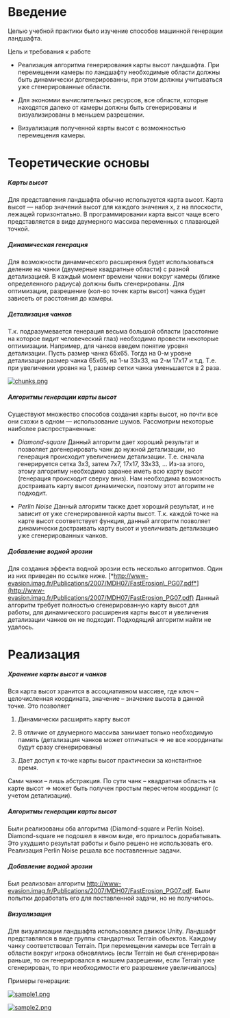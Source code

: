 # Введение #
Целью учебной практики было изучение способов машинной генерации
ландшафта.

Цель и требования к работе

-   Реализация алгоритма генерирования карты высот ландшафта. При
    перемещении камеры по ландшафту необходимые области должны быть
    динамически догенерированны, при этом должны учитываться уже
    сгенерированные области.

-   Для экономии вычислительных ресурсов, все области, которые находятся
    далеко от камеры должны быть сгенерированы и визуализированы в
    меньшем разрешении.

-   Визуализация полученной карты высот с возможностью
    перемещения камеры.

#  Теоретические основы #
##### Карты высот #####
Для представления ландшафта обычно используется карта высот. Карта высот
— набор значений высот для каждого значения x, z на плоскости, лежащей
горизонтально. В программировании карта высот чаще всего представляется
в виде двумерного массива переменных с плавающей точкой.

##### Динамическая генерация #####
Для возможности динамического расширения будет использоваться деление на
чанки (двумерные квадратные области) с разной детализацией. В каждый
момент времени чанки вокруг камеры (ближе определенного радиуса) должны
быть сгенерированы. Для оптимизации, разрешение (кол-во точек карты
высот) чанка будет зависеть от расстояния до камеры.

##### Детализация чанков #####
Т.к. подразумевается генерация весьма большой области (расстояние на
которое видит человеческий глаз) необходимо провести некоторые
оптимизации. Например, для чанков введем понятие уровня детализации.
Пусть размер чанка 65x65. Тогда на 0-м уровне детализации размер чанка
65x65, на 1-м 33x33, на 2-м 17x17 и т.д. Т.е. при увеличении уровня на
1, размер сетки чанка уменьшается в 2 раза.

[![chunks.png](http://s11.postimg.org/yt103r5cj/chunks.png)](http://postimg.org/image/5dvbur0sv/)

##### Алгоритмы генерации карты высот #####
Существуют множество способов создания карты высот, но почти все они
схожи в одном — использование шумов. Рассмотрим некоторые наиболее
распространенные:

-   *Diamond-square*
    Данный алгоритм дает хороший результат и позволяет догенерировать чанк
    до нужной детализации, но генерация происходит увеличением детализации.
    Т.е. сначала генерируется сетка 3x3, затем 7x7, 17x17, 33x33, …
    Из-за этого, этому алгоритму необходимо заранее иметь всю карту высот
    (генерация происходит сверху вниз). Нам необходима возможность
    достраивать карту высот динамически, поэтому этот алгоритм не подходит.

-   *Perlin Noise*
    Данный алгоритм также дает хороший результат, и не зависит от уже
    сгенерированной карты высот. Т.к. каждой точке на карте высот
    соответствует функция, данный алгоритм позволяет динамически достраивать
    карту высот и увеличивать детализацию уже сгенерированных чанков.

##### Добавление водной эрозии ##### 
Для создания эффекта водной эрозии есть несколько алгоритмов. Один из
них приведен по ссылке ниже.
[*http://www-evasion.imag.fr/Publications/2007/MDH07/FastErosion\_PG07.pdf*](http://www-evasion.imag.fr/Publications/2007/MDH07/FastErosion_PG07.pdf)
Данный алгоритм требует полностью сгенерированную карту высот для
работы, для динамического расширения карты высот и увеличения
детализации чанков он не подходит. Подходящий алгоритм найти не удалось.

#  Реализация #
##### Хранение карты высот и чанков #####
Вся карта высот хранится в ассоциативном массиве, где ключ –
целочисленная координата, значение – значение высота в данной точке. Это
позволяет

1.  Динамически расширять карту высот

2.  В отличие от двумерного массива занимает только необходимую память
    (детализация чанков может отличаться =&gt; не все координаты будут
    сразу сгенерированы)

3.  Дает доступ к точке карты высот практически за константное время.

Сами чанки – лишь абстракция. По сути чанк – квадратная область на карте
высот =&gt; может быть получен простым пересчетом координат (с учетом
детализации).

#####  Алгоритмы генерации карты высот ##### 

Были реализованы оба алгоритма (Diamond-square и Perlin Noise).
Diamond-square не подошел в явном виде, его пришлось дорабатывать. Это
ухудшило результат работы и было решено не использовать его. Реализация
Perlin Noise решала все поставленные задачи.

#####  Добавление водной эрозии ##### 

Был реализован алгоритм
<http://www-evasion.imag.fr/Publications/2007/MDH07/FastErosion_PG07.pdf>.
Были попытки доработать его для поставленной задачи, но не получилось.

##### Визуализация ##### 
Для визуализации ландшафта использовался движок Unity. Ландшафт
представлялся в виде группы стандартных Terrain объектов. Каждому чанку
соответствовал Terrain. При перемещении камеры все Terrain в области
вокруг игрока обновлялись (если Terrain не был сгенерирован раньше, то
он генерировался в низшем разрешении, если Terrain уже сгенерирован, то
при необходимости его разрешение увеличивалось)

Примеры генерации:

[![sample1.png](http://s18.postimg.org/y966vf0mh/sample1.png)](http://postimg.org/image/u01gt8xd1/)

[![sample2.png](http://s17.postimg.org/7pa5m851r/sample2.png)](http://postimg.org/image/esi11uah7/)
